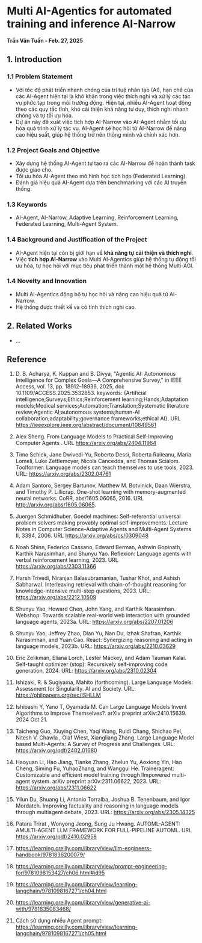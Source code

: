 # Multi AI-Agentics for automated training and inference AI-Narrow
**Trần Văn Tuấn - Feb. 27, 2025**
## 1. Introduction 
### 1.1 Problem Statement
- Với tốc độ phát triển nhanh chóng của trí tuệ nhân tạo (AI), hạn chế của các AI-Agent hiện tại là khó khăn trong việc thích nghi và xử lý các tác vụ phức tạp trong môi trường động. Hiện tại, nhiều AI-Agent hoạt động theo các quy tắc tĩnh, khó cải thiện khả năng tư duy, thích nghi nhanh chóng và tự tối ưu hóa.
- Dự án này đề xuất việc tích hợp AI-Narrow vào AI-Agent nhằm tối ưu hóa quá trình xử lý tác vụ. AI-Agent sẽ học hỏi từ AI-Narrow để nâng cao hiệu suất, giúp hệ thống trở nên thông minh và chính xác hơn.
### 1.2 Project Goals and Objective
- Xây dựng hệ thống AI-Agent tự tạo ra các AI-Narrow để hoàn thành task được giao cho.
- Tối ưu hóa AI-Agent theo mô hình học tích hợp (Federated Learning).
- Đánh giá hiệu quả AI-Agent dựa trên benchmarking với các AI truyền thống.
### 1.3 Keywords
- AI-Agent, AI-Narrow, Adaptive Learning, Reinforcement Learning, Federated Learning, Multi-Agent System.
### 1.4 Background and Justification of the Project
- AI-Agent hiện tại còn bị giới hạn về **khả năng tự cải thiện và thích nghi**.
- Việc **tích hợp AI-Narrow** vào Multi AI-Agentics giúp hệ thống tự động tối ưu hóa, tự học hỏi với mục tiêu phát triển thành một hệ thống Multi-AGI.
### 1.4 Novelty and Innovation
- Multi AI-Agentics động bộ tự học hỏi và nâng cao hiệu quả từ AI-Narrow.
- Hệ thống được thiết kế và có tính thích nghi cao.
## 2. Related Works
- ...
## Reference
1. D. B. Acharya, K. Kuppan and B. Divya, "Agentic AI: Autonomous Intelligence for Complex Goals—A Comprehensive Survey," in IEEE Access, vol. 13, pp. 18912-18936, 2025, doi: 10.1109/ACCESS.2025.3532853. keywords: {Artificial intelligence;Surveys;Ethics;Reinforcement learning;Hands;Adaptation models;Medical services;Automation;Translation;Systematic literature review;Agentic AI;autonomous systems;human-AI collaboration;adaptability;governance frameworks;ethical AI}. URL https://ieeexplore.ieee.org/abstract/document/10849561

2. Alex Sheng. From Language Models to Practical Self-Improving Computer Agents . URL https://arxiv.org/abs/2404.11964

3. Timo Schick, Jane Dwivedi-Yu, Roberto Dessì, Roberta Raileanu, Maria Lomeli, Luke Zettlemoyer, Nicola Cancedda, and Thomas Scialom. Toolformer: Language models can teach themselves to use tools, 2023. URL: https://arxiv.org/abs/2302.04761

4. Adam Santoro, Sergey Bartunov, Matthew M. Botvinick, Daan Wierstra, and Timothy P. Lillicrap. One-shot learning with memory-augmented neural networks. CoRR, abs/1605.06065, 2016. URL http://arxiv.org/abs/1605.06065.

5. Juergen Schmidhuber. Goedel machines: Self-referential universal problem solvers making provably optimal self-improvements. Lecture Notes in Computer Science-Adaptive Agents and Multi-Agent Systems II, 3394, 2006. URL https://arxiv.org/abs/cs/0309048

6. Noah Shinn, Federico Cassano, Edward Berman, Ashwin Gopinath, Karthik Narasimhan, and Shunyu Yao. Reflexion: Language agents with verbal reinforcement learning, 2023. URL https://arxiv.org/abs/2303.11366

7. Harsh Trivedi, Niranjan Balasubramanian, Tushar Khot, and Ashish Sabharwal. Interleaving retrieval with chain-of-thought reasoning for knowledge-intensive multi-step questions, 2023. URL: https://arxiv.org/abs/2212.10509

8. Shunyu Yao, Howard Chen, John Yang, and Karthik Narasimhan. Webshop: Towards scalable real-world web interaction with grounded language agents, 2023a. URL: https://arxiv.org/abs/2207.01206

9. Shunyu Yao, Jeffrey Zhao, Dian Yu, Nan Du, Izhak Shafran, Karthik Narasimhan, and Yuan Cao. React: Synergizing reasoning and acting in language models, 2023b. URL: https://arxiv.org/abs/2210.03629

10. Eric Zelikman, Eliana Lorch, Lester Mackey, and Adam Tauman Kalai. Self-taught optimizer (stop): Recursively self-improving code generation, 2024. URL: https://arxiv.org/abs/2310.02304

11. Ishizaki, R. & Sugiyama, Mahito (forthcoming). Large Language Models: Assessment for Singularity. AI and Society. URL: https://philpapers.org/rec/ISHLLM

12. Ishibashi Y, Yano T, Oyamada M. Can Large Language Models Invent Algorithms to Improve Themselves?. arXiv preprint arXiv:2410.15639. 2024 Oct 21.

13. Taicheng Guo, Xiuying Chen, Yaqi Wang, Ruidi Chang, Shichao Pei, Nitesh V. Chawla , Olaf Wiest, Xiangliang Zhang. Large Language Model based Multi-Agents: A Survey of Progress and Challenges. URL: https://arxiv.org/pdf/2402.01680

14. Haoyuan Li, Hao Jiang, Tianke Zhang, Zhelun Yu, Aoxiong Yin, Hao Cheng, Siming Fu, YuhaoZhang, and Wanggui He. Traineragent: Customizable and efficient model training through llmpowered multi-agent system. arXiv preprint arXiv:2311.06622, 2023. URL: https://arxiv.org/abs/2311.06622

15. Yilun Du, Shuang Li, Antonio Torralba, Joshua B. Tenenbaum, and Igor Mordatch. Improving factuality and reasoning in language models through multiagent debate, 2023. URL: https://arxiv.org/abs/2305.14325

16. Patara Trirat , Wonyong Jeong, Sung Ju Hwang. AUTOML-AGENT: AMULTI-AGENT LLM FRAMEWORK FOR FULL-PIPELINE AUTOML. URL https://arxiv.org/pdf/2410.02958

17. https://learning.oreilly.com/library/view/llm-engineers-handbook/9781836200079/

18. https://learning.oreilly.com/library/view/prompt-engineering-for/9781098153427/ch06.html#id95

19. https://learning.oreilly.com/library/view/learning-langchain/9781098167271/ch04.html

20. https://learning.oreilly.com/library/view/generative-ai-with/9781835083468/

21. Cách sử dụng nhiều Agent prompt: https://learning.oreilly.com/library/view/learning-langchain/9781098167271/ch05.html
